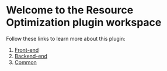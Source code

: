 # Welcome to the Resource Optimization plugin workspace

Follow these links to learn more about this plugin:
1. [Front-end](./plugins/resource-optimization/README.md)
2. [Backend-end](./plugins/resource-optimization-backend/README.md)
3. [Common](./plugins/resource-optimization-common/README.md)

